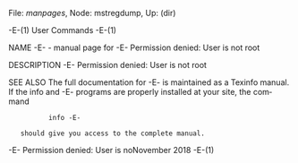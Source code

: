 File: *manpages*,  Node: mstregdump,  Up: (dir)

-E-(1)                           User Commands                          -E-(1)



NAME
       -E- - manual page for -E- Permission denied: User is not root

DESCRIPTION
       -E- Permission denied: User is not root

SEE ALSO
       The  full  documentation for -E- is maintained as a Texinfo manual.  If
       the info and -E- programs are properly installed at your site, the com‐
       mand

              info -E-

       should give you access to the complete manual.



-E- Permission denied: User is noNovember 2018                          -E-(1)
